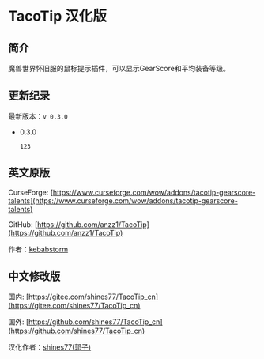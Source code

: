 # TacoTip 汉化版

## 简介

魔兽世界怀旧服的鼠标提示插件，可以显示GearScore和平均装备等级。

## 更新纪录

最新版本：`v 0.3.0`

* 0.3.0

    ```text
    123
    ```

## 英文原版

CurseForge: [https://www.curseforge.com/wow/addons/tacotip-gearscore-talents](https://www.curseforge.com/wow/addons/tacotip-gearscore-talents)

GitHub: [https://github.com/anzz1/TacoTip](https://github.com/anzz1/TacoTip)

作者：[kebabstorm](https://www.curseforge.com/members/kebabstorm)

## 中文修改版

国内: [https://gitee.com/shines77/TacoTip_cn](https://gitee.com/shines77/TacoTip_cn)

国外: [https://github.com/shines77/TacoTip_cn](https://github.com/shines77/TacoTip_cn)

汉化作者：[shines77(郭子)](https://gitee.com/shines77)

